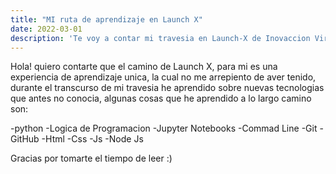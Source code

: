 ```yaml
---
title: "MI ruta de aprendizaje en Launch X"
date: 2022-03-01
description: 'Te voy a contar mi travesia en Launch-X de Inovaccion Virtual'
---
```


Hola! quiero contarte que el camino de Launch X, para mi es una experiencia de
aprendizaje unica, la cual no me arrepiento de aver tenido, durante el transcurso
de mi travesia he aprendido sobre nuevas tecnologias que antes no conocia, algunas 
cosas que he aprendido a lo largo camino son:

-python
-Logica de Programacion
-Jupyter Notebooks
-Commad Line
-Git
-GitHub
-Html
-Css
-Js
-Node Js

Gracias por tomarte el tiempo de leer :)

